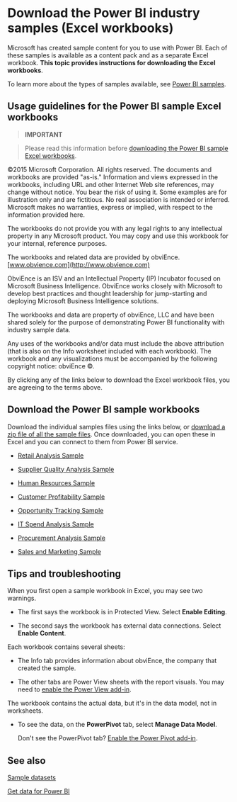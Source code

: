 ﻿<properties
   pageTitle="Download the Power BI industry samples (Excel workbooks)"
   description="Download the Power BI industry samples (Excel workbooks)"
   services="powerbi"
   documentationCenter=""
   authors="mihart"
   manager="mblythe"
   backup=""
   editor=""
   tags=""
   qualityFocus="monitoring"
   qualityDate="03/15/16"/>

<tags
   ms.service="powerbi"
   ms.devlang="NA"
   ms.topic="article"
   ms.tgt_pltfrm="NA"
   ms.workload="powerbi"
   ms.date="03/24/2016"
   ms.author="mihart"/>

# Download the Power BI industry samples (Excel workbooks)

Microsoft has created sample content for you to use with Power BI. Each of these samples is available as a content pack and as a separate Excel workbook. **This topic provides instructions for downloading the Excel workbooks**.

To learn more about the types of samples available, see [Power BI samples](powerbi-sample-datasets.md).

## Usage guidelines for the Power BI sample Excel workbooks

>**IMPORTANT**

>Please read this information before [downloading the Power BI sample Excel workbooks](#Download-the-Power-BI-sample-workbooks).

 ©2015 Microsoft Corporation. All rights reserved. The documents and workbooks are provided "as-is." Information and views expressed in the workbooks, including URL and other Internet Web site references, may change without notice. You bear the risk of using it. Some examples are for illustration only and are fictitious. No real association is intended or inferred. Microsoft makes no warranties, express or implied, with respect to the information provided here.

The workbooks do not provide you with any legal rights to any intellectual property in any Microsoft product. You may copy and use this workbook for your internal, reference purposes.

The workbooks and related data are provided by obviEnce. [www.obvience.com](http://www.obvience.com)

ObviEnce is an ISV and an Intellectual Property (IP) Incubator focused on Microsoft Business Intelligence. ObviEnce works closely with Microsoft to develop best practices and thought leadership for jump-starting and deploying Microsoft Business Intelligence solutions.

The workbooks and data are property of obviEnce, LLC and have been shared solely for the purpose of demonstrating Power BI functionality with industry sample data.

Any uses of the workbooks and/or data must include the above attribution (that is also on the Info worksheet included with each workbook). The workbook and any visualizations must be accompanied by the following copyright notice: obviEnce ©.

By clicking any of the links below to download the Excel workbook files, you are agreeing to the terms above.

## Download the Power BI sample workbooks

Download the individual samples files using the links below, or [download a zip file of all the sample files](http://go.microsoft.com/fwlink/?LinkId=535020).  Once downloaded, you can open these in Excel and you can connect to them from Power BI service.

-   [Retail Analysis Sample](http://go.microsoft.com/fwlink/?LinkId=529778)

-   [Supplier Quality Analysis Sample](http://go.microsoft.com/fwlink/?LinkId=529779)

-   [Human Resources Sample](http://go.microsoft.com/fwlink/?LinkId=529780)

-   [Customer Profitability Sample](http://go.microsoft.com/fwlink/?LinkId=529781)

-   [Opportunity Tracking Sample](http://go.microsoft.com/fwlink/?LinkId=529782)

-   [IT Spend Analysis Sample](http://go.microsoft.com/fwlink/?LinkId=529783)

-   [Procurement Analysis Sample](http://go.microsoft.com/fwlink/?LinkId=529784)

-   [Sales and Marketing Sample](http://go.microsoft.com/fwlink/?LinkId=529785)

## Tips and troubleshooting

When you first open a sample workbook in Excel, you may see two warnings.

-   The first says the workbook is in Protected View. Select **Enable Editing**.

-   The second says the workbook has external data connections. Select **Enable Content**.

Each workbook contains several sheets:

-   The Info tab provides information about obviEnce, the company that created the sample.

-   The other tabs are Power View sheets with the report visuals. You may need to [enable the Power View add-in](https://support.office.com/article/Create-a-Power-View-sheet-in-Excel-2013-B23D768D-7586-47FE-97BD-89B80967A405#__toc328591957).

The workbook contains the actual data, but it's in the data model, not in worksheets.

-   To see the data, on the **PowerPivot** tab, select **Manage Data Model**.

    Don't see the PowerPivot tab? [Enable the Power Pivot add-in](https://support.office.com/article/Start-Power-Pivot-in-Microsoft-Excel-2013-add-in-A891A66D-36E3-43FC-81E8-FC4798F39EA8). 

## See also

[Sample datasets](powerbi-sample-datasets.md)

[Get data for Power BI](powerbi-service-get-data.md)
